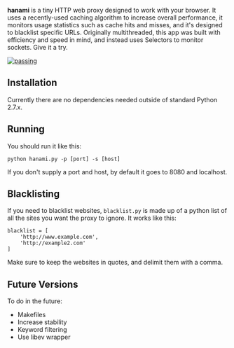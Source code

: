 **hanami** is a tiny HTTP web proxy designed to work with your browser. It uses a recently-used caching algorithm to increase overall performance, it monitors usage statistics such as cache hits and misses, and it's designed to blacklist specific URLs. Originally multithreaded, this app was built with efficiency and speed in mind, and instead uses Selectors to monitor sockets. Give it a try.

[![passing](https://travis-ci.org/[eddiefigueroa]/[hanami].png)](https://travis-ci.org/[eddiefigueroa]/[hanami])

## Installation
Currently there are no dependencies needed outside of standard Python 2.7.x.

## Running
You should run it like this:
```
python hanami.py -p [port] -s [host]
```
If you don't supply a port and host, by default it goes to 8080 and localhost. 

## Blacklisting
If you need to blacklist websites, `blacklist.py` is made up of a python list of all the sites you want the proxy to ignore. It works like this:
```
blacklist = [ 
	'http://www.example.com', 
	'http://example2.com'
]
```
Make sure to keep the websites in quotes, and delimit them with a comma.

## Future Versions
To do in the future:
* Makefiles
* Increase stability
* Keyword filtering
* Use libev wrapper
